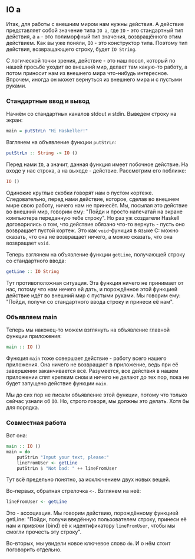 IO a
----

Итак, для работы с внешним миром нам нужны действия. А действие представляет собой значение типа `IO a`, где `IO` - это стандартный тип действия, а `a` - это полиморфный тип значения, возвращённого этим действием. Как вы уже поняли, `IO` - это конструктор типа. Поэтому тип действия, возвращающего строку, будет `IO String`.

С логической точки зрения, действие - это наш посол, который по нашей просьбе уходит во внешний мир, делает там какую-то работу, а потом приносит нам из внешнего мира что-нибудь интересное. Впрочем, иногда он может вернуться из внешнего мира и с пустыми руками.

### Стандартные ввод и вывод

Начнём со стандартных каналов stdout и stdin. Выведем строку на экран:
 
```haskell
main = putStrLn "Hi Haskeller!"
```

Взглянем на объявление функции `putStrLn`:

```haskell
putStrLn :: String -> IO ()
```

Перед нами `IO`, а значит, данная функция имеет побочное действие. На входе у нас строка, а на выходе - действие. Рассмотрим его поближе:

```haskell
IO ()
```

Одинокие круглые скобки говорят нам о пустом кортеже. Следовательно, перед нами действие, которое, сделав во внешнем мире свою работу, ничего нам не принесёт. Мы, посылая это действие во внешний мир, говорим ему: "Пойди и просто напечатай на экране компьютера переданную тебе строку". Но раз уж создатели Haskell договорились о том, что действие обязано что-то вернуть - пусть оно возвращает пустой кортеж. Это как `void`-функция в языке C: можно сказать, что она не возвращает ничего, а можно сказать, что она возвращает `void`.

Теперь взглянем на объявление функции `getLine`, получающей строку со стандартного ввода:

```haskell
getLine :: IO String
```

Тут противоположная ситуация. Эта функция ничего не принимает от нас, потому что нам нечего ей дать, и порождённое этой функцией действие идёт во внешний мир с пустыми руками. Мы говорим ему: "Пойди, получи со стандартного ввода строку и принеси её нам".

### Объявляем main

Теперь мы наконец-то можем взглянуть на объявление главной функции приложения:

```haskell
main :: IO ()
```

Функция `main` тоже совершает действие - работу всего нашего приложения. Она ничего не возвращает в приложение, ведь при её завершении заканчивается всё. Разумеется, все действия в нашем приложении спят крепким сном и ничего не делают до тех пор, пока не будет запущено действие функции `main`.

Мы до сих пор не писали объявление этой функции, потому что только сейчас узнали об `IO`. Но, строго говоря, мы должны это делать. Хотя бы для порядка.

### Совместная работа

Вот она:

```haskell
main :: IO ()
main = do
    putStrLn "Input your text, please:"
    lineFromUser <- getLine
    putStrLn $ "Not bad: " ++ lineFromUser
```

Тут всё предельно понятно, за исключением двух новых вещей.

Во-первых, обратная стрелочка `<-`. Взглянем на неё:

```haskell
lineFromUser <- getLine
```

Это - ассоциация. Мы говорим действию, порождённому функцией getLine: "Пойди, получи введённую пользователем строку, принеси её нам и привяжи (bind) её к идентификатору `lineFromUser`, чтобы мы cмогли прочесть эту строку".

Во-вторых, мы увидели новое ключевое слово `do`. И о нём стоит поговорить отдельно.
